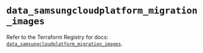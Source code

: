 # `data_samsungcloudplatform_migration_images`

Refer to the Terraform Registry for docs: [`data_samsungcloudplatform_migration_images`](https://registry.terraform.io/providers/samsungsdscloud/samsungcloudplatform/3.13.0/docs/data-sources/migration_images).
